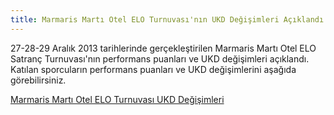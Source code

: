 ```yaml
---
title: Marmaris Martı Otel ELO Turnuvası'nın UKD Değişimleri Açıklandı
---
```


27-28-29 Aralık 2013 tarihlerinde gerçekleştirilen Marmaris Martı Otel ELO Satranç Turnuvası'nın performans puanları ve UKD değişimleri açıklandı.  
Katılan sporcuların performans puanları ve UKD değişimlerini aşağıda görebilirsiniz.

[Marmaris Martı Otel ELO Turnuvası UKD Değişimleri](http://ukd.tsf.org.tr/turnuvadurumu.php?t=hg&tid=5269)
